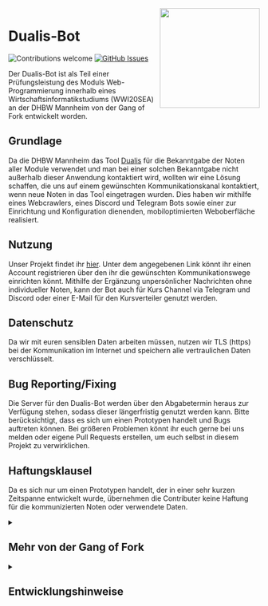 <img src="https://dualis-crawler.s3.eu-central-1.amazonaws.com/Logo.png" align="right" height="200"/>

# Dualis-Bot

![Contributions welcome](https://img.shields.io/badge/contributions-welcome-orange.svg)
[![GitHub Issues](https://img.shields.io/github/issues/dualis-bot/dualis-bot.svg)](https://github.com/dualis-bot/dualis-bot/issues)

Der Dualis-Bot ist als Teil einer Prüfungsleistung des Moduls Web-Programmierung
innerhalb eines Wirtschaftsinformatikstudiums (WWI20SEA) an der DHBW Mannheim
von der Gang of Fork entwickelt worden.

## Grundlage

Da die DHBW Mannheim das Tool [Dualis](https://dualis.dhbw.de) für die
Bekanntgabe der Noten aller Module verwendet und man bei einer solchen
Bekanntgabe nicht außerhalb dieser Anwendung kontaktiert wird, wollten wir eine
Lösung schaffen, die uns auf einem gewünschten Kommunikationskanal kontaktiert,
wenn neue Noten in das Tool eingetragen wurden. Dies haben wir mithilfe eines
Webcrawlers, eines Discord und Telegram Bots sowie einer zur Einrichtung und
Konfiguration dienenden, mobiloptimierten Weboberfläche realisiert.

## Nutzung

Unser Projekt findet ihr [hier](http://dualis-bot.robin-reyer.de). Unter dem
angegebenen Link könnt ihr einen Account registrieren über den ihr die
gewünschten Kommunikationswege einrichten könnt. Mithilfe der Ergänzung
unpersönlicher Nachrichten ohne individueller Noten, kann der Bot auch für Kurs
Channel via Telegram und Discord oder einer E-Mail für den Kursverteiler genutzt
werden.

## Datenschutz

Da wir mit euren sensiblen Daten arbeiten müssen, nutzen wir TLS (https) bei der
Kommunikation im Internet und speichern alle vertraulichen Daten verschlüsselt.

## Bug Reporting/Fixing

Die Server für den Dualis-Bot werden über den Abgabetermin heraus zur Verfügung
stehen, sodass dieser längerfristig genutzt werden kann. Bitte berücksichtigt,
dass es sich um einen Prototypen handelt und Bugs auftreten können. Bei größeren
Problemen könnt ihr euch gerne bei uns melden oder eigene Pull Requests
erstellen, um euch selbst in diesem Projekt zu verwirklichen.

## Haftungsklausel

Da es sich nur um einen Prototypen handelt, der in einer sehr kurzen Zeitspanne
entwickelt wurde, übernehmen die Contributer keine Haftung für die
kommunizierten Noten oder verwendete Daten.

<details><summary><h2>Mehr von der Gang of Fork</h2></summary>
  
Die angegebenen Repositorys sind ein weiterer Teil der Prüfungsleistung des angegebenen Moduls und sind von der Gang of Fork entwickelt worden.
  
[opine-unittests-utils](https://github.com/STAT1C-Sy/opine-unittest-utils)
[denomongo-unittest-utils](https://github.com/lumaghg/denomongo-unittest-utils)

</details>

<details><summary><h2>Entwicklungshinweise</h2></summary>

### Run / Build Frontend

from directory /dualis-bot/frontend `trex run start | snel build`

### Build / Run Backend and Crawler

from directory /dualis-bot `docker-compose build | docker-compose up`

### Run Backend Tests

`deno test --allow-env --allow-read --importmap=./backend/tests/importmap.json`

### Run Crawler Tests

`cd dualis-crawler | go test -v ./...`

### [Backend-Doku](https://gitlab.com/lumaghg/dualis-bot-backend-doku/-/tree/main)

</details>

